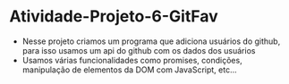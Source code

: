 # Atividade-Projeto-6-GitFav

- Nesse projeto criamos um programa que adiciona usuários do github, para isso usamos um api do github com os dados dos usuários
- Usamos várias funcionalidades como promises, condições, manipulação de elementos da DOM com JavaScript, etc...
